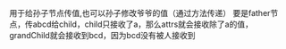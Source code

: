 用于给孙子节点传值,也可以孙子修改爷爷的值（通过方法传递）
要是father节点，传abcd给child，child只接收了a，那么attrs就会接收除了a的值，
grandChild就会接收到bcd，因为bcd没有被人接收到